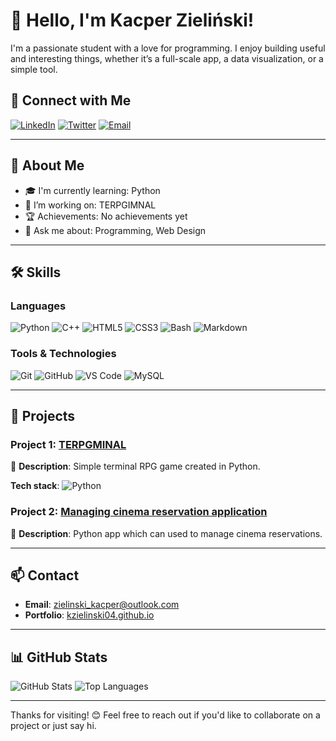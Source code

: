 # 👋 Hello, I'm Kacper Zieliński!

I'm a passionate student with a love for programming. I enjoy building useful and interesting things, whether it’s a full-scale app, a data visualization, or a simple tool.

## 🔗 Connect with Me
[![LinkedIn](https://img.shields.io/badge/LinkedIn-0077B5?style=for-the-badge&logo=linkedin&logoColor=white)](https://linkedin.com/in/Mestfali)
[![Twitter](https://img.shields.io/badge/Twitter-1DA1F2?style=for-the-badge&logo=twitter&logoColor=white)](https://twitter.com/xMestfali)
[![Email](https://img.shields.io/badge/Email-D14836?style=for-the-badge&logo=gmail&logoColor=white)](mailto:zielinski_kacper@outlook.com)

---

## 🌟 About Me

- 🎓 I'm currently learning: Python
- 🚀 I’m working on: TERPGIMNAL
- 🏆 Achievements: No achievements yet
- 💬 Ask me about: Programming, Web Design

---

## 🛠 Skills

### Languages

![Python](https://img.shields.io/badge/Python-3776AB?style=for-the-badge&logo=python&logoColor=white)
![C++](https://img.shields.io/badge/C++-00599C?style=for-the-badge&logo=cplusplus&logoColor=white)
![HTML5](https://img.shields.io/badge/HTML5-E34F26?style=for-the-badge&logo=html5&logoColor=white)
![CSS3](https://img.shields.io/badge/CSS3-1572B6?style=for-the-badge&logo=css3&logoColor=white)
![Bash](https://img.shields.io/badge/Bash-4EAA25?style=for-the-badge&logo=gnubash&logoColor=white)
![Markdown](https://img.shields.io/badge/Markdown-000000?style=for-the-badge&logo=markdown&logoColor=white)


### Tools & Technologies

![Git](https://img.shields.io/badge/Git-F05032?style=for-the-badge&logo=git&logoColor=white)
![GitHub](https://img.shields.io/badge/GitHub-181717?style=for-the-badge&logo=github&logoColor=white)
![VS Code](https://img.shields.io/badge/VS%20Code-007ACC?style=for-the-badge&logo=visual-studio-code&logoColor=white)
![MySQL](https://img.shields.io/badge/MySQL-4479A1?style=for-the-badge&logo=mysql&logoColor=white)


---

## 💼 Projects

### Project 1: [TERPGMINAL](https://github.com/kzielinski04/TERPGMINAL)
📝 **Description**: Simple terminal RPG game created in Python.

**Tech stack**: ![Python](https://img.shields.io/badge/Python-3776AB?style=for-the-badge&logo=python&logoColor=white)

### Project 2: [Managing cinema reservation application](https://github.com/kzielinski04/kino_rezerwacje)
📝 **Description**: Python app which can used to manage cinema reservations.

---

## 📫 Contact

- **Email**: [zielinski_kacper@outlook.com](mailto:zielinski_kacper@outlook.com)
- **Portfolio**: [kzielinski04.github.io](https://kzielinski04.github.io/github_page/)

---

## 📊 GitHub Stats

![GitHub Stats](https://github-readme-stats.vercel.app/api?username=kzielinski04&show_icons=true&theme=radical)
![Top Languages](https://github-readme-stats.vercel.app/api/top-langs/?username=kzielinski04&layout=compact&theme=radical)

---

Thanks for visiting! 😊 Feel free to reach out if you'd like to collaborate on a project or just say hi.
